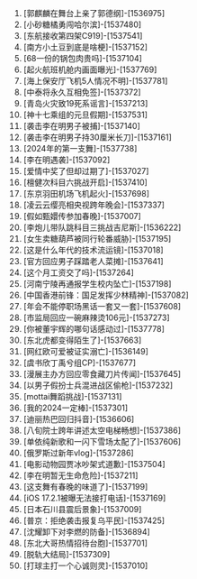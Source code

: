 
1. [郭麒麟在舞台上亲了郭德纲]-[1536975]
1. [小砂糖橘勇闯哈尔滨]-[1537480]
1. [东航接收第四架C919]-[1537541]
1. [南方小土豆到底是啥梗]-[1537152]
1. [68一份的锅包肉贵吗]-[1537104]
1. [起火航班机舱内画面曝光]-[1537769]
1. [海上保安厅飞机5人情况不明]-[1537781]
1. [中泰将永久互相免签]-[1537372]
1. [青岛火灾致19死系谣言]-[1537213]
1. [神十七乘组的元旦假期]-[1537531]
1. [袭击李在明男子被捕]-[1537140]
1. [袭击李在明男子持30厘米长刀]-[1537161]
1. [2024年的第一支舞]-[1537738]
1. [李在明遇袭]-[1537092]
1. [爱情中奖了但却过期了]-[1537027]
1. [檀健次科目六挑战开启]-[1537410]
1. [东京羽田机场飞机起火]-[1537698]
1. [凌云云缨亮相央视跨年晚会]-[1537337]
1. [假如甄嬛传参加春晚]-[1537007]
1. [李炮儿带队跳科目三挑战吉尼斯]-[1536222]
1. [女生卖糖葫芦被同行轮番威胁]-[1537195]
1. [这是什么年代的技术流运镜]-[1537018]
1. [官方回应男子踩踏老人菜摊]-[1537641]
1. [这个月工资交了吗]-[1537264]
1. [河南宁陵再通报学生校内坠亡]-[1537198]
1. [中国香港前锋：国足发挥少林精神]-[1537082]
1. [年会不能停职场黑话一套又一套]-[1537608]
1. [市监局回应一碗麻辣烫106元]-[1537273]
1. [你被董宇辉的哪句话感动过]-[1537778]
1. [东北虎都变得陌生了]-[1537663]
1. [网红欧可爱被证实溺亡]-[1536149]
1. [虞书欣丁禹兮组CP]-[1537677]
1. [漫展主办方回应零食藏刀片传闻]-[1537645]
1. [以男子假扮士兵混进战区偷枪]-[1537232]
1. [mottai舞蹈挑战]-[1537131]
1. [我的2024一定棒]-[1537301]
1. [迪丽热巴回归抖音]-[1536606]
1. [八旬院士跨年讲述太空电梯畅想]-[1537386]
1. [单依纯新歌和一闪下雪场太配了]-[1537606]
1. [俄罗斯过新年vlog]-[1537286]
1. [电影动物园贾冰吵架式道歉]-[1537504]
1. [李在明暂无生命危险]-[1537211]
1. [这支舞有春晚的味道了]-[1537199]
1. [iOS 17.2.1被曝无法接打电话]-[1537169]
1. [日本石川县震后景象]-[1537009]
1. [普京：拒绝袭击报复乌平民]-[1537425]
1. [沈耀卸下对李燃的防备]-[1536894]
1. [东北大哥热情招待台胞]-[1537701]
1. [脱轨大结局]-[1537309]
1. [打球主打一个心诚则灵]-[1537010]